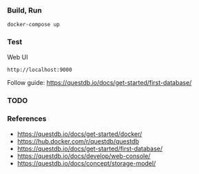 ### Build, Run
```
docker-compose up
```

### Test
Web UI
```
http://localhost:9000
```

Follow guide: https://questdb.io/docs/get-started/first-database/

### TODO

### References
- https://questdb.io/docs/get-started/docker/
- https://hub.docker.com/r/questdb/questdb
- https://questdb.io/docs/get-started/first-database/
- https://questdb.io/docs/develop/web-console/
- https://questdb.io/docs/concept/storage-model/